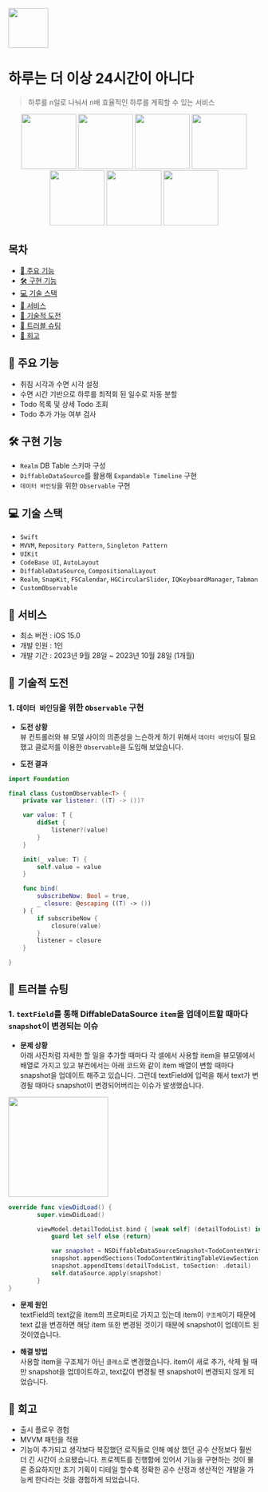 <img src="https://github.com/Seungwoo-Seo/A-day-is-no-longer-24-hours/assets/72753868/2d1de35c-655e-4d92-ad02-588512fee4a6" width="80"></br>
# 하루는 더 이상 24시간이 아니다

> 하루를 n일로 나눠서 n배 효율적인 하루를 계획할 수 있는 서비스
  
<p align="center">
  <img src="https://github.com/Seungwoo-Seo/A-day-is-no-longer-24-hours/assets/72753868/4f9f91b9-3cc4-4c9d-8e5a-4ffc1558c805" width="110">
  <img src="https://github.com/Seungwoo-Seo/A-day-is-no-longer-24-hours/assets/72753868/820b5685-901d-441d-9fc5-06e15592ed62" width="110">
  <img src="https://github.com/Seungwoo-Seo/A-day-is-no-longer-24-hours/assets/72753868/9c1cd1f0-8e28-45d1-b905-3579485613d2" width="110">
  <img src="https://github.com/Seungwoo-Seo/A-day-is-no-longer-24-hours/assets/72753868/526e0317-850f-4fcd-a1a7-90ee5dcdb07c" width="110">
  <img src="https://github.com/Seungwoo-Seo/A-day-is-no-longer-24-hours/assets/72753868/900a0ce0-3429-4bf4-ac50-c7c85563c553" width="110">
  <img src="https://github.com/Seungwoo-Seo/A-day-is-no-longer-24-hours/assets/72753868/427e1925-5fbe-457f-a593-ac96cb6cc836" width="110">
  <img src="https://github.com/Seungwoo-Seo/A-day-is-no-longer-24-hours/assets/72753868/960e2bed-09b0-4358-9e15-9601b280ea1a" width="110">
</p>

## 목차

- [🚀 주요 기능](#-주요-기능)
- [🛠 구현 기능](#-구현-기능) 
- [💻 기술 스택](#-기술-스택)
- [📱 서비스](#-서비스)
- [🚧 기술적 도전](#-기술적-도전)
- [🚨 트러블 슈팅](#-트러블-슈팅)
- [📝 회고](#-회고)

## 🚀 주요 기능

- 취침 시각과 수면 시각 설정
- 수면 시간 기반으로 하루를 최적회 된 일수로 자동 분할
- Todo 목록 및 상세 Todo 조회
- Todo 추가 가능 여부 검사

## 🛠 구현 기능

- `Realm` DB Table 스키마 구성
- `DiffableDataSource`를 활용해 `Expandable Timeline` 구현
- `데이터 바인딩`을 위한 `Observable` 구현

## 💻 기술 스택

- `Swift`
- `MVVM`, `Repository Pattern`, `Singleton Pattern`
- `UIKit`
- `CodeBase UI`, `AutoLayout`
- `DiffableDataSource`, `CompositionalLayout`
- `Realm`, `SnapKit`, `FSCalendar`, `HGCircularSlider`, `IQKeyboardManager`, `Tabman`
- `CustomObservable`

## 📱 서비스

- 최소 버전 : iOS 15.0
- 개발 인원 : 1인
- 개발 기간 : 2023년 9월 28일 ~ 2023년 10월 28일 (1개월)

## 🚧 기술적 도전

### 1. `데이터 바인딩`을 위한 `Observable` 구현
- **도전 상황**</br>
뷰 컨트롤러와 뷰 모델 사이의 의존성을 느슨하게 하기 위해서 `데이터 바인딩`이 필요했고 클로저를 이용한 `Observable`을 도입해 보았습니다.

- **도전 결과**</br>
~~~swift
import Foundation

final class CustomObservable<T> {
    private var listener: ((T) -> ())?

    var value: T {
        didSet {
            listener?(value)
        }
    }

    init(_ value: T) {
        self.value = value
    }

    func bind(
        subscribeNow: Bool = true,
        _ closure: @escaping ((T) -> ())
    ) {
        if subscribeNow {
            closure(value)
        }
        listener = closure
    }

}
~~~


## 🚨 트러블 슈팅

<!-- 프로젝트 중 발생한 문제와 그 해결 방법에 대한 내용을 기록한다. -->

### 1. `textField`를 통해 DiffableDataSource `item`을 업데이트할 때마다 `snapshot`이 변경되는 이슈
- **문제 상황**</br>
아래 사진처럼 자세한 할 일을 추가할 때마다 각 셀에서 사용할 item을 뷰모델에서 배열로 가지고 있고 뷰컨에서는 아래 코드와 같이 item 배열이 변할 때마다 snapshot을 업데이트 해주고 있습니다. 그런데 textField에 입력을 해서 text가 변경될 때마다 snapshot이 변경되어버리는 이슈가 발생했습니다.

<img src="https://github.com/Seungwoo-Seo/ExemplaryRestaurantIB/assets/72753868/7eca1581-a386-48cf-b5ad-660d8e599195" width="200"></br>
~~~swift
override func viewDidLoad() {
        super.viewDidLoad()

        viewModel.detailTodoList.bind { [weak self] (detailTodoList) in
            guard let self else {return}

            var snapshot = NSDiffableDataSourceSnapshot<TodoContentWritingTableViewSection, DetailTodo>()
            snapshot.appendSections(TodoContentWritingTableViewSection.allCases)
            snapshot.appendItems(detailTodoList, toSection: .detail)
            self.dataSource.apply(snapshot)
        }
}
~~~

- **문제 원인**</br>
textField의 text값을 item의 프로퍼티로 가지고 있는데 item이 `구조체`이기 때문에 text 값을 변경하면 해당 item 또한 변경된 것이기 때문에 snapshot이 업데이트 된 것이였습니다.

- **해결 방법**</br>
사용할 item을 구조체가 아닌 `클래스`로 변경했습니다. item이 새로 추가, 삭제 될 때만 snapshot을 업데이트하고, text값이 변경될 땐 snapshot이 변경되지 않게 되었습니다.

## 📝 회고
<!-- 프로젝트를 마무리하면서 느낀 소회, 개선점, 다음에 시도해보고 싶은 것 등을 정리한다. -->
- 출시 플로우 경험
- MVVM 패턴을 적용
- 기능이 추가되고 생각보다 복잡했던 로직들로 인해 예상 했던 공수 산정보다 훨씬 더 긴 시간이 소요됐습니다. 프로젝트를 진행함에 있어서 기능을 구현하는 것이 물론 중요하지만 초기 기획이 디테일 할수록 정확한 공수 산정과 생산적인 개발을 가능케 한다라는 것을 경험하게 되었습니다.

